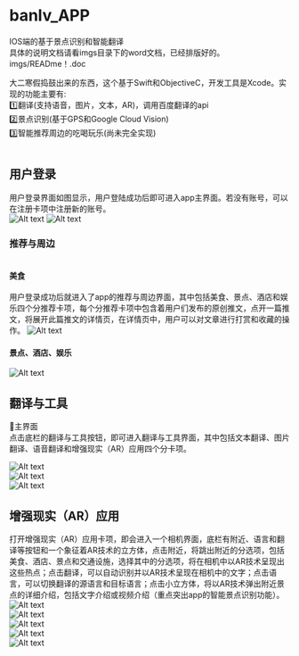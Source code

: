 # banlv_APP
IOS端的基于景点识别和智能翻译  
具体的说明文档请看imgs目录下的word文档，已经排版好的。
imgs/READme！.doc

大二寒假捣鼓出来的东西，这个基于Swift和ObjectiveC，开发工具是Xcode。实现的功能主要有:  
1️⃣翻译(支持语音，图片，文本，AR)，调用百度翻译的api  
2️⃣景点识别(基于GPS和Google Cloud Vision)  
3️⃣智能推荐周边的吃喝玩乐(尚未完全实现)  
```
```

## 用户登录
用户登录界面如图显示，用户登陆成功后即可进入app主界面。若没有账号，可以在注册卡项中注册新的账号。  
![Alt text](https://github.com/miaozasanynoe/Banlv/blob/master/imgs/login1.png)
![Alt text](https://github.com/miaozasanynoe/Banlv/blob/master/imgs/login2.png)  

### 推荐与周边

```
```

#### 美食
用户登录成功后就进入了app的推荐与周边界面，其中包括美食、景点、酒店和娱乐四个分推荐卡项，每个分推荐卡项中包含着用户们发布的原创推文，点开一篇推文，将展开此篇推文的详情页，在详情页中，用户可以对文章进行打赏和收藏的操作。
![Alt text](https://github.com/miaozasanynoe/Banlv/blob/master/imgs/主界面.png)  

####  景点、酒店、娱乐
![Alt text](https://github.com/miaozasanynoe/Banlv/blob/master/imgs/主界面2.png)  

## 翻译与工具
💞主界面  
点击底栏的翻译与工具按钮，即可进入翻译与工具界面，其中包括文本翻译、图片翻译、语音翻译和增强现实（AR）应用四个分卡项。  

![Alt text](https://github.com/miaozasanynoe/Banlv/blob/master/imgs/文本翻译.png)  
![Alt text](https://github.com/miaozasanynoe/Banlv/blob/master/imgs/语音翻译.png)  
![Alt text](https://github.com/miaozasanynoe/Banlv/blob/master/imgs/图片翻译.png)  

## 增强现实（AR）应用
打开增强现实（AR）应用卡项，即会进入一个相机界面，底栏有附近、语言和翻译等按钮和一个象征着AR技术的立方体，点击附近，将跳出附近的分选项，包括美食、酒店、景点和交通设施，选择其中的分选项，将在相机中以AR技术呈现出这些热点；点击翻译，可以自动识别并以AR技术呈现在相机中的文字；点击语言，可以切换翻译的源语言和目标语言；点击小立方体，将以AR技术弹出附近景点的详细介绍，包括文字介绍或视频介绍（重点突出app的智能景点识别功能）。
![Alt text](https://github.com/miaozasanynoe/Banlv/blob/master/imgs/二级子菜单.PNG)  
![Alt text](https://github.com/miaozasanynoe/Banlv/blob/master/imgs/吃的锚点.PNG)  
![Alt text](https://github.com/miaozasanynoe/Banlv/blob/master/imgs/%E5%9B%BE%E7%89%87%201.png)  
![Alt text](https://github.com/miaozasanynoe/Banlv/blob/master/imgs/表面渲染.PNG)  
![Alt text](https://github.com/miaozasanynoe/Banlv/blob/master/imgs/ar渲染.PNG)  



